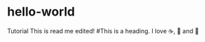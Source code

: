 # hello-world
Tutorial
This is read me edited!
#This is a heading.
I love :coffee:, :pizza: and :dancer:
